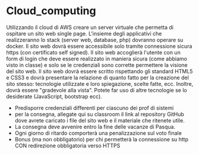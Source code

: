 # Cloud_computing

Utilizzando il cloud di AWS creare un server virtuale che permetta di ospitare un sito web single page. L'insieme degli applicativi che realizzeranno lo stack (server web, database, php) dovranno operare su docker. Il sito web dovrà essere accessibile solo tramite connessione sicura https (con certificato self signed). Il sito web accoglierà l'utente con un form di login che deve essere realizzato in maniera sicura (come abbiamo visto in classe) e solo se le credenziali sono corrette permettere la visione del sito web.
Il sito web dovrà essere scritto rispettando gli standard HTML5 e CSS3 e dovrà presentare la relazione di quanto fatto per la creazione del sito stesso: tecnologie utilizzate e loro spiegazione, scelte fatte, ecc. Inoltre, dovrà essere "gradevole alla vista". Potete far uso di altre tecnologie se lo desiderate (JavaScript, bootstrap ecc).

- Predisporre credenziali differenti per ciascuno dei prof di sistemi
- per la consegna, allegate qui su classroom il link al repository GitHub dove avrete caricato i file del sito web e il materiale che ritenete utile.
- La consegna deve avvenire entro la fine delle vacanze di Pasqua.
- Ogni giorno di ritardo comporterà una penalizzazione sul voto finale
- Bonus (ma non obbligatorio) per chi permetterà la connessione su http CON redirezione obbligatoria verso HTTPS
